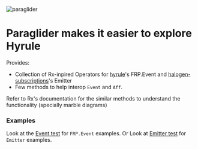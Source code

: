 ![paraglider](https://static.wikia.nocookie.net/zelda_gamepedia_en/images/9/98/BotW_Paraglider_Render.png/revision/latest?cb=20210621071237&format=original)

# Paraglider makes it easier to explore Hyrule

Provides:
* Collection of Rx-inpired Operators for [hyrule](https://github.com/mikesol/purescript-hyrule)'s FRP.Event and [halogen-subscriptions](https://github.com/purescript-halogen/purescript-halogen-subscriptions)'s Emitter
* Few methods to help interop `Event` and `Aff`.

Refer to Rx's documentation for the similar methods to understand the functionality (specially marble diagrams)

### Examples
Look at the [Event test](https://github.com/xvaldetaro/purescript-hyrule-paraglider/blob/main/test/Main.purs) for `FRP.Event` examples.
Or Look at [Emitter test](https://github.com/xvaldetaro/purescript-hyrule-paraglider/blob/main/test/HaloSubTest.purs) for `Emitter` examples.
